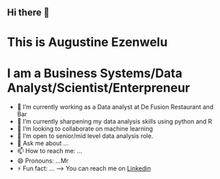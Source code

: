 ## Hi there 👋

# This is Augustine Ezenwelu


# I am a Business Systems/Data Analyst/Scientist/Enterpreneur

- 🔭 I’m currently working as a Data analyst at De Fusion Restaurant and Bar
- 🌱 I’m currently sharpening my data analysis skills using python and R
- 👯 I’m looking to collaborate on machine learning
- 🤔 I’m open to senior/mid level data analysis role.
- 💬 Ask me about ...
- 📫 How to reach me: ...
- 😄 Pronouns: ...Mr
- ⚡ Fun fact: ...
-->
You can reach me on [Linkedin](https://www.linkedin.com/in/emeka-ezenwelu-446603242?utm_source=share&utm_campaign=share_via&utm_content=profile&utm_medium=android_app)
